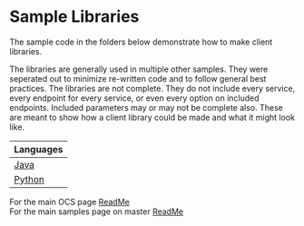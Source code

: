 # Sample Libraries

The sample code in the folders below demonstrate how to make client libraries.

The libraries are generally used in multiple other samples. They were seperated out to minimize re-written code and to follow general best practices. The libraries are not complete. They do not include every service, every endpoint for every service, or even every option on included endpoints. Included parameters may or may not be complete also. These are meant to show how a client library could be made and what it might look like.

| Languages                               |
| --------------------------------------- |
| [Java](Java/ocs_sample_library_preview) |
| [Python](Python)                        |

For the main OCS page [ReadMe](https://github.com/osisoft/OSI-Samples-OCS)  
For the main samples page on master [ReadMe](https://github.com/osisoft/OSI-Samples)

